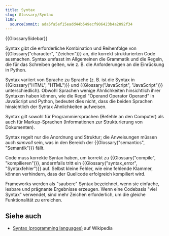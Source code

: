 ```yaml
---
title: Syntax
slug: Glossary/Syntax
l10n:
  sourceCommit: ada5fa5ef15eadd44b549ecf906423b4a2092f34
---
```


{{GlossarySidebar}}

Syntax gibt die erforderliche Kombination und Reihenfolge von {{Glossary("character", "Zeichen")}} an, die korrekt strukturierten Code ausmachen. Syntax umfasst im Allgemeinen die Grammatik und die Regeln, die für das Schreiben gelten, wie z. B. die Anforderungen an die Einrückung in Python.

Syntax variiert von Sprache zu Sprache (z. B. ist die Syntax in {{Glossary("HTML", "HTML")}} und {{Glossary("JavaScript", "JavaScript")}} unterschiedlich). Obwohl Sprachen wenige Ähnlichkeiten hinsichtlich ihrer Syntaxen haben können, wie die Regel "Operand Operator Operand" in JavaScript und Python, bedeutet dies nicht, dass die beiden Sprachen hinsichtlich der Syntax Ähnlichkeiten aufweisen.

Syntax gilt sowohl für Programmiersprachen (Befehle an den Computer) als auch für Markup-Sprachen (Informationen zur Strukturierung von Dokumenten).

Syntax regelt nur die Anordnung und Struktur; die Anweisungen müssen auch _sinnvoll_ sein, was in den Bereich der {{Glossary("semantics", "Semantik")}} fällt.

Code muss korrekte Syntax haben, um korrekt zu {{Glossary("compile", "kompilieren")}}, andernfalls tritt ein {{Glossary("syntax_error", "Syntaxfehler")}} auf. Selbst kleine Fehler, wie eine fehlende Klammer, können verhindern, dass der Quellcode erfolgreich kompiliert wird.

Frameworks werden als "saubere" Syntax bezeichnet, wenn sie einfache, lesbare und prägnante Ergebnisse erzeugen. Wenn eine Codebasis "viel Syntax" verwendet, sind mehr Zeichen erforderlich, um die gleiche Funktionalität zu erreichen.

## Siehe auch

- [Syntax (programming languages)](<https://en.wikipedia.org/wiki/Syntax_(programming_languages)>) auf Wikipedia
